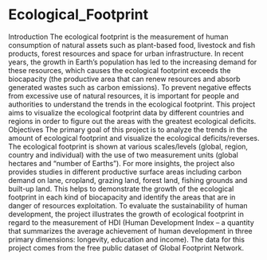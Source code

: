 # Ecological_Footprint

Introduction
The ecological footprint is the measurement of human consumption of natural assets such as plant-based food, livestock and fish products, forest resources and space for urban infrastructure. In recent years, the growth in Earth’s population has led to the increasing demand for these resources, which causes the ecological footprint exceeds the biocapacity (the productive area that can renew resources and absorb generated wastes such as carbon emissions). To prevent negative effects from excessive use of natural resources, it is important for people and authorities to understand the trends in the ecological footprint. This project aims to visualize the ecological footprint data by different countries and regions in order to figure out the areas with the greatest ecological deficits.
Objectives
The primary goal of this project is to analyze the trends in the amount of ecological footprint and visualize the ecological deficits/reverses. The ecological footprint is shown at various scales/levels (global, region, country and individual) with the use of two measurement units (global hectares and “number of Earths”). For more insights, the project also provides studies in different productive surface areas including carbon demand on lane, cropland, grazing land, forest land, fishing grounds and built-up land. This helps to demonstrate the growth of the ecological footprint in each kind of biocapacity and identify the areas that are in danger of resources exploitation. To evaluate the sustainability of human development, the project illustrates the growth of ecological footprint in regard to the measurement of HDI (Human Development Index – a quantity that summarizes the average achievement of human development in three primary dimensions: longevity, education and income).
The data for this project comes from the free public dataset of Global Footprint Network.
